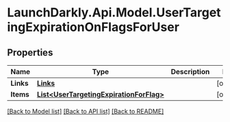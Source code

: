 # LaunchDarkly.Api.Model.UserTargetingExpirationOnFlagsForUser
## Properties

Name | Type | Description | Notes
------------ | ------------- | ------------- | -------------
**Links** | [**Links**](Links.md) |  | [optional] 
**Items** | [**List&lt;UserTargetingExpirationForFlag&gt;**](UserTargetingExpirationForFlag.md) |  | [optional] 

[[Back to Model list]](../README.md#documentation-for-models) [[Back to API list]](../README.md#documentation-for-api-endpoints) [[Back to README]](../README.md)

